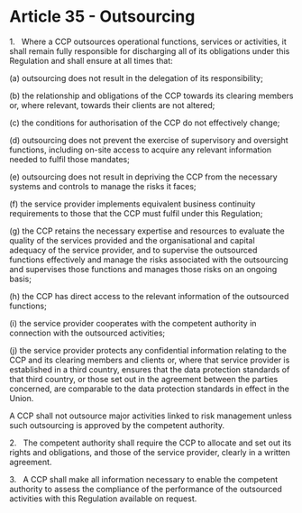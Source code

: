 # Article 35 - Outsourcing


1.   Where a CCP outsources operational functions, services or activities, it shall remain fully responsible for discharging all of its obligations under this Regulation and shall ensure at all times that:

(a) outsourcing does not result in the delegation of its responsibility;

(b) the relationship and obligations of the CCP towards its clearing members or, where relevant, towards their clients are not altered;

(c) the conditions for authorisation of the CCP do not effectively change;

(d) outsourcing does not prevent the exercise of supervisory and oversight functions, including on-site access to acquire any relevant information needed to fulfil those mandates;

(e) outsourcing does not result in depriving the CCP from the necessary systems and controls to manage the risks it faces;

(f) the service provider implements equivalent business continuity requirements to those that the CCP must fulfil under this Regulation;

(g) the CCP retains the necessary expertise and resources to evaluate the quality of the services provided and the organisational and capital adequacy of the service provider, and to supervise the outsourced functions effectively and manage the risks associated with the outsourcing and supervises those functions and manages those risks on an ongoing basis;

(h) the CCP has direct access to the relevant information of the outsourced functions;

(i) the service provider cooperates with the competent authority in connection with the outsourced activities;

(j) the service provider protects any confidential information relating to the CCP and its clearing members and clients or, where that service provider is established in a third country, ensures that the data protection standards of that third country, or those set out in the agreement between the parties concerned, are comparable to the data protection standards in effect in the Union.

A CCP shall not outsource major activities linked to risk management unless such outsourcing is approved by the competent authority.

2.   The competent authority shall require the CCP to allocate and set out its rights and obligations, and those of the service provider, clearly in a written agreement.

3.   A CCP shall make all information necessary to enable the competent authority to assess the compliance of the performance of the outsourced activities with this Regulation available on request.
